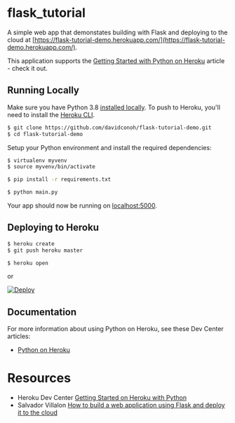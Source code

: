 # flask_tutorial

A simple web app that demonstates building with Flask and deploying to the cloud at [https://flask-tutorial-demo.herokuapp.com/](https://flask-tutorial-demo.herokuapp.com/).

This application supports the [Getting Started with Python on Heroku](https://devcenter.heroku.com/articles/getting-started-with-python) article - check it out.

## Running Locally

Make sure you have Python 3.8 [installed locally](http://install.python-guide.org). To push to Heroku, you'll need to install the [Heroku CLI](https://devcenter.heroku.com/articles/heroku-cli).

```sh
$ git clone https://github.com/davidconoh/flask-tutorial-demo.git
$ cd flask-tutorial-demo
```

Setup your Python environment and install the required dependencies:

```sh
$ virtualenv myvenv
$ source myvenv/bin/activate

$ pip install -r requirements.txt

$ python main.py
```

Your app should now be running on [localhost:5000](http://localhost:5000/).

## Deploying to Heroku

```sh
$ heroku create
$ git push heroku master

$ heroku open
```
or

[![Deploy](https://www.herokucdn.com/deploy/button.svg)](https://heroku.com/deploy)

## Documentation

For more information about using Python on Heroku, see these Dev Center articles:

- [Python on Heroku](https://devcenter.heroku.com/categories/python)

# Resources

- Heroku Dev Center [Getting Started on Heroku with Python](https://devcenter.heroku.com/articles/getting-started-with-python?singlepage=true)
- Salvador Villalon [How to build a web application using Flask and deploy it to the cloud](https://www.freecodecamp.org/news/how-to-build-a-web-application-using-flask-and-deploy-it-to-the-cloud-3551c985e492/)
